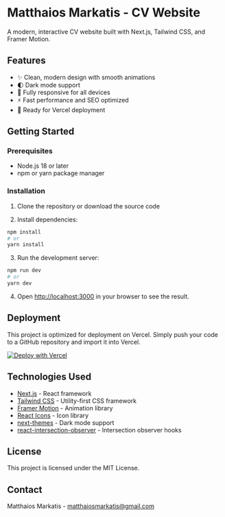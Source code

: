 # Matthaios Markatis - CV Website

A modern, interactive CV website built with Next.js, Tailwind CSS, and Framer Motion.

## Features

- ✨ Clean, modern design with smooth animations
- 🌓 Dark mode support
- 📱 Fully responsive for all devices
- ⚡ Fast performance and SEO optimized
- 🚀 Ready for Vercel deployment

## Getting Started

### Prerequisites

- Node.js 18 or later
- npm or yarn package manager

### Installation

1. Clone the repository or download the source code

2. Install dependencies:
```bash
npm install
# or
yarn install
```

3. Run the development server:
```bash
npm run dev
# or
yarn dev
```

4. Open [http://localhost:3000](http://localhost:3000) in your browser to see the result.

## Deployment

This project is optimized for deployment on Vercel. Simply push your code to a GitHub repository and import it into Vercel.

[![Deploy with Vercel](https://vercel.com/button)](https://vercel.com/import/project?template=https://github.com/username/matthaios-markatis-cv)

## Technologies Used

- [Next.js](https://nextjs.org/) - React framework
- [Tailwind CSS](https://tailwindcss.com/) - Utility-first CSS framework
- [Framer Motion](https://www.framer.com/motion/) - Animation library
- [React Icons](https://react-icons.github.io/react-icons/) - Icon library
- [next-themes](https://github.com/pacocoursey/next-themes) - Dark mode support
- [react-intersection-observer](https://github.com/thebuilder/react-intersection-observer) - Intersection observer hooks

## License

This project is licensed under the MIT License.

## Contact

Matthaios Markatis - [matthaiosmarkatis@gmail.com](mailto:matthaiosmarkatis@gmail.com) 
